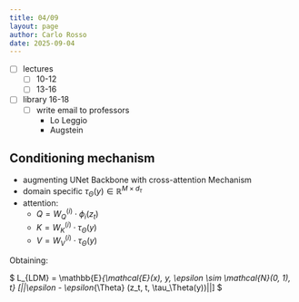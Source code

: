 ```yaml
---
title: 04/09
layout: page
author: Carlo Rosso
date: 2025-09-04
---
```


- [ ] lectures
    - [ ] 10-12
    - [ ] 13-16
- [ ] library 16-18
    - [ ] write email to professors
        - Lo Leggio
        - Augstein

## Conditioning mechanism

- augmenting UNet Backbone with cross-attention Mechanism
- domain specific $\tau_\Theta(y) \in \mathbb{R}^{M \times d_\tau}$
- attention: 
    - $Q = W_Q^{(i)} \cdot \phi_i(z_t)$
    - $K = W_K^{(i)} \cdot \tau_\Theta(y)$
    - $V = W_V^{(i)} \cdot \tau_\Theta(y)$

Obtaining:

$
L_{LDM} = \mathbb{E}_{\mathcal{E}(x), y, \epsilon \sim \mathcal{N}(0, 1), t} [||\epsilon - \epsilon_{\Theta} (z_t, t, \tau_\Theta(y))||]
$

